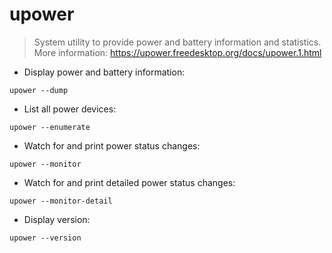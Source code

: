# upower

> System utility to provide power and battery information and statistics.
> More information: <https://upower.freedesktop.org/docs/upower.1.html>

- Display power and battery information:

`upower --dump`

- List all power devices:

`upower --enumerate`

- Watch for and print power status changes:

`upower --monitor`

- Watch for and print detailed power status changes:

`upower --monitor-detail`

- Display version:

`upower --version`
